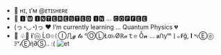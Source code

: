 - 👋 ʜɪ, ɪ’ᴍ @ᴇᴛɪꜱʜᴇʀᴇ
- 👀 🅸’🅼 🅸🅽🆃🅴🆁🅴🆂🆃🅴🅳 🅸🅽 ... 🅲🅾🅵🅵🅴🅴
- (っ◔◡◔)っ ♥ I’m currently learning ... Quantum Physics 💔
- 💞️ ♧🍫  𝐢’ⓜ Ĺ𝕆๏ᛕⒾ几𝓰 𝓽𝓸 ᶜⓄⓁŁα๒Øℝ𝒶ｔ𝕖 Ỗ𝓷 ... 𝐚ᑎуᵗʰ丨𝓝ģ, 𝐈 ᶰ𝔢Ⓔⓓ 𝔽ʳ𝒾Ⓔή∂Ⓢ.. :(
![et](https://user-images.githubusercontent.com/76783922/143673020-31b5edc3-4ec1-47eb-9485-704bc494b57e.gif)
